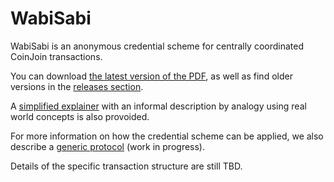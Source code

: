 # WabiSabi

WabiSabi is an anonymous credential scheme for centrally coordinated CoinJoin
transactions.

You can download [the latest version of the
PDF](https://github.com/zkSNACKs/WabiSabi/releases/latest/download/WabiSabi.pdf),
as well as find older versions in the [releases
section](https://github.com/zksnacks/wabisabi/releases).

A [simplified explainer](./explainer.md) with an informal description by
analogy using real world concepts is also provoided.

For more information on how the credential scheme can be applied, we also
describe a [generic protocol](./protocol.md) (work in progress).

Details of the specific transaction structure are still TBD.
